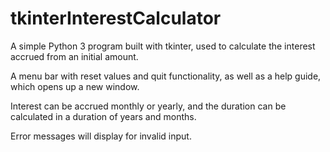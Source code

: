 # tkinterInterestCalculator

A simple Python 3 program built with tkinter, used to calculate the interest accrued from an initial amount.

A menu bar with reset values and quit functionality, as well as a help guide, which opens up a new window.

Interest can be accrued monthly or yearly, and the duration can be calculated in a duration of years and months.

Error messages will display for invalid input.
